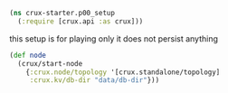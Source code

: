 ``` clojure 
(ns crux-starter.p00_setup
  (:require [crux.api :as crux]))
```
this setup is for playing only
it does not persist anything
``` clojure 
(def node
  (crux/start-node
    {:crux.node/topology '[crux.standalone/topology]
     :crux.kv/db-dir "data/db-dir"}))
```